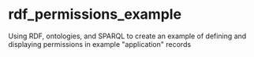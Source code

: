 # rdf_permissions_example
Using RDF, ontologies, and SPARQL to create an example of defining and displaying permissions in example "application" records
